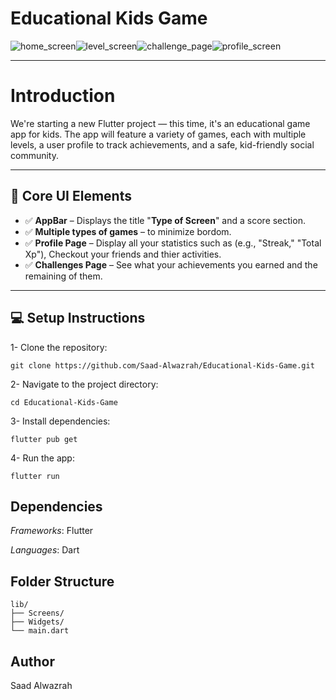 # Educational Kids Game 

![home_screen](https://github.com/user-attachments/assets/16b1416b-2173-4905-b018-39bf61c1245d)![level_screen](https://github.com/user-attachments/assets/64ccb259-803b-4939-be03-f8815a311d7c)![challenge_page](https://github.com/user-attachments/assets/17dd6079-791c-4e59-a407-7ada33975daa)![profile_screen](https://github.com/user-attachments/assets/7f800e70-e07c-4553-b6e6-0f02695792ab)

---

# Introduction

We're starting a new Flutter project — this time, it's an educational game app for kids. The app will feature a variety of games, each with multiple levels,
a user profile to track achievements, and a safe, kid-friendly social community.

---

## 📱 Core UI Elements


- ✅ **AppBar** – Displays the title "**Type of Screen**" and a score section.
- ✅ **Multiple types of games** – to minimize bordom.
- ✅ **Profile Page** – Display all your statistics such as (e.g., "Streak," "Total Xp"), Checkout your friends and thier activities.
- ✅ **Challenges Page** – See what your achievements you earned and the remaining of them.

---

## 💻 Setup Instructions

1- Clone the repository:

  ```
  git clone https://github.com/Saad-Alwazrah/Educational-Kids-Game.git
  ```

2- Navigate to the project directory:

   ```
   cd Educational-Kids-Game
   ```

3- Install dependencies:

   ```
   flutter pub get
   ```

4- Run the app:

   ```
   flutter run
   ```

## Dependencies 

  *Frameworks*: Flutter

  
  *Languages*:  Dart


## Folder Structure

    lib/
    ├── Screens/
    ├── Widgets/
    └── main.dart

## Author 

Saad Alwazrah

